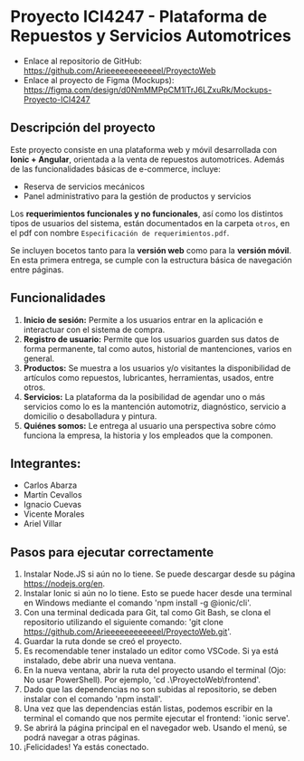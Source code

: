 # Proyecto ICI4247 - Plataforma de Repuestos y Servicios Automotrices

- Enlace al repositorio de GitHub: https://github.com/Arieeeeeeeeeeeel/ProyectoWeb
- Enlace al proyecto de Figma (Mockups): https://figma.com/design/d0NmMMPpCM1lTrJ6LZxuRk/Mockups-Proyecto-ICI4247

## Descripción del proyecto
Este proyecto consiste en una plataforma web y móvil desarrollada con **Ionic + Angular**, orientada a la venta de repuestos automotrices. Además de las funcionalidades básicas de e-commerce, incluye:

- Reserva de servicios mecánicos
- Panel administrativo para la gestión de productos y servicios

Los **requerimientos funcionales y no funcionales**, así como los distintos tipos de usuarios del sistema, están documentados en la carpeta `otros`, en el pdf con nombre `Especificación de requerimientos.pdf`.

Se incluyen bocetos tanto para la **versión web** como para la **versión móvil**. En esta primera entrega, se cumple con la estructura básica de navegación entre páginas.

## Funcionalidades

1. **Inicio de sesión:** Permite a los usuarios entrar en la aplicación e interactuar con el sistema de compra.
2. **Registro de usuario:** Permite que los usuarios guarden sus datos de forma permanente, tal como autos, historial de mantenciones, varios en general.
3. **Productos:** Se muestra a los usuarios y/o visitantes la disponibilidad de artículos como repuestos, lubricantes, herramientas, usados, entre otros.
4. **Servicios:** La plataforma da la posibilidad de agendar uno o más servicios como lo es la mantención automotriz, diagnóstico, servicio a domicilio o desabolladura y pintura.
5. **Quiénes somos:** Le entrega al usuario una perspectiva sobre cómo funciona la empresa, la historia y los empleados que la componen.

## Integrantes:
- Carlos Abarza
- Martín Cevallos
- Ignacio Cuevas
- Vicente Morales
- Ariel Villar

## Pasos para ejecutar correctamente
1. Instalar Node.JS si aún no lo tiene. Se puede descargar desde su página https://nodejs.org/en.
2. Instalar Ionic si aún no lo tiene. Esto se puede hacer desde una terminal en Windows mediante el comando 'npm install -g @ionic/cli'.
3. Con una terminal dedicada para Git, tal como Git Bash, se clona el repositorio utilizando el siguiente comando: 'git clone https://github.com/Arieeeeeeeeeeeel/ProyectoWeb.git'.
4. Guardar la ruta donde se creó el proyecto.
5. Es recomendable tener instalado un editor como VSCode. Si ya está instalado, debe abrir una nueva ventana.
6. En la nueva ventana, abrir la ruta del proyecto usando el terminal <cmd> (Ojo: No usar PowerShell). Por ejemplo, 'cd .\ProyectoWeb\frontend\'.
7. Dado que las dependencias no son subidas al repositorio, se deben instalar con el comando 'npm install'.
8. Una vez que las dependencias están listas, podemos escribir en la terminal el comando que nos permite ejecutar el frontend: 'ionic serve'.
9. Se abrirá la página principal en el navegador web. Usando el menú, se podrá navegar a otras páginas.
10. ¡Felicidades! Ya estás conectado.